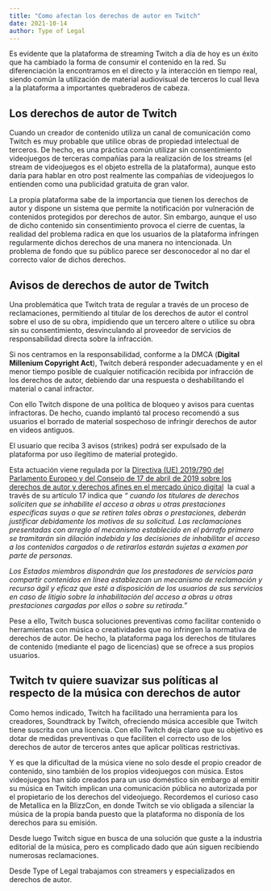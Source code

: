 ```yaml
---
title: "Como afectan los derechos de autor en Twitch"
date: 2021-10-14
author: Type of Legal
---
```


Es evidente que la plataforma de streaming Twitch a día de hoy es un éxito que ha cambiado la forma de consumir el contenido en la red. Su diferenciación la encontramos en el directo y la interacción en tiempo real, siendo común la utilización de material audiovisual de terceros lo cual lleva a la plataforma a importantes quebraderos de cabeza.

**Los derechos de autor de Twitch**
-----------------------------------

Cuando un creador de contenido utiliza un canal de comunicación como Twitch es muy probable que utilice obras de propiedad intelectual de terceros. De hecho, es una práctica común utilizar sin consentimiento videojuegos de terceras compañías para la realización de los streams (el stream de videojuegos es el objeto estrella de la plataforma), aunque esto daría para hablar en otro post realmente las compañías de videojuegos lo entienden como una publicidad gratuita de gran valor.

La propia plataforma sabe de la importancia que tienen los derechos de autor y dispone un sistema que permite la notificación por vulneración de contenidos protegidos por derechos de autor. Sin embargo, aunque el uso de dicho contenido sin consentimiento provoca el cierre de cuentas, la realidad del problema radica en que los usuarios de la plataforma infringen regularmente dichos derechos de una manera no intencionada. Un problema de fondo que su público parece ser desconocedor al no dar el correcto valor de dichos derechos.  

**Avisos de derechos de autor de Twitch**
-----------------------------------------

Una problemática que Twitch trata de regular a través de un proceso de reclamaciones, permitiendo al titular de los derechos de autor el control sobre el uso de su obra, impidiendo que un tercero altere o utilice su obra sin su consentimiento, desvinculando al proveedor de servicios de responsabilidad directa sobre la infracción.

Si nos centramos en la responsabilidad, conforme a la DMCA (**Digital Millenium Copyright Act**), Twitch deberá responder adecuadamente y en el menor tiempo posible de cualquier notificación recibida por infracción de los derechos de autor, debiendo dar una respuesta o deshabilitando el material o canal infractor.

Con ello Twitch dispone de una política de bloqueo y avisos para cuentas infractoras. De hecho, cuando implantó tal proceso recomendó a sus usuarios el borrado de material sospechoso de infringir derechos de autor en videos antiguos.

El usuario que reciba 3 avisos (strikes) podrá ser expulsado de la plataforma por uso ilegítimo de material protegido.

Esta actuación viene regulada por la [Directiva (UE) 2019/790 del Parlamento Europeo y del Consejo de 17 de abril de 2019 sobre los derechos de autor y derechos afines en el mercado único digital](Como%20afectan%20los%20derechos%20de%20autor%20en%20Twitch.docx)  la cual a través de su artículo 17 indica que _“ cuando_ _los titulares de derechos soliciten que se inhabilite el acceso a obras u otras prestaciones específicas suyas o que se retiren tales obras o prestaciones, deberán justificar debidamente los motivos de su solicitud. Las reclamaciones presentadas con arreglo al mecanismo establecido en el párrafo primero se tramitarán sin dilación indebida y las decisiones de inhabilitar el acceso a los contenidos cargados o de retirarlos estarán sujetas a examen por parte de personas._ 

_Los Estados miembros dispondrán que los prestadores de servicios para compartir contenidos en línea establezcan un mecanismo de reclamación y recurso ágil y eficaz que esté a disposición de los usuarios de sus servicios en caso de litigio sobre la inhabilitación del acceso a obras u otras prestaciones cargadas por ellos o sobre su retirada.”_

Pese a ello, Twitch busca soluciones preventivas como facilitar contenido o herramientas con música o creatividades que no infringen la normativa de derechos de autor. De hecho, la plataforma paga los derechos de titulares de contenido (mediante el pago de licencias) que se ofrece a sus propios usuarios.

**Twitch tv quiere suavizar sus políticas al respecto de la música con derechos de autor**
------------------------------------------------------------------------------------------

Como hemos indicado, Twitch ha facilitado una herramienta para los creadores, Soundtrack by Twitch, ofreciendo música accesible que Twitch tiene suscrita con una licencia. Con ello Twitch deja claro que su objetivo es dotar de medidas preventivas o que faciliten el correcto uso de los derechos de autor de terceros antes que aplicar políticas restrictivas.

Y es que la dificultad de la música viene no solo desde el propio creador de contenido, sino también de los propios videojuegos con música. Estos videojuegos han sido creados para un uso doméstico sin embargo al emitir su música en Twitch implican una comunicación pública no autorizada por el propietario de los derechos del videojuego. Recordemos el curioso caso de Metallica en la BlizzCon, en donde Twitch se vio obligada a silenciar la música de la propia banda puesto que la plataforma no disponía de los derechos para su emisión.

Desde luego Twitch sigue en busca de una solución que guste a la industria editorial de la música, pero es complicado dado que aún siguen recibiendo numerosas reclamaciones.

Desde Type of Legal trabajamos con streamers y especializados en derechos de autor.
